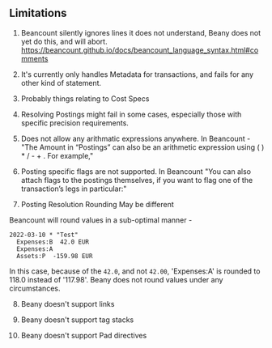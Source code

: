 
## Limitations

1. Beancount silently ignores lines it does not understand, Beany does not yet do this, and will abort.
   https://beancount.github.io/docs/beancount_language_syntax.html#comments

2. It's currently only handles Metadata for transactions, and fails for any other kind of statement.

3. Probably things relating to Cost Specs

4. Resolving Postings might fail in some cases, especially those with specific precision requirements.

5. Does not allow any arithmatic expressions anywhere. In Beancount - "The Amount in “Postings” can also be an arithmetic expression using ( ) * / - + . For example,"

6. Posting specific flags are not supported. In Beancount "You can also attach flags to the postings themselves, if you want to flag one of the transaction’s legs in particular:"

7. Posting Resolution Rounding May be different

Beancount will round values in a sub-optimal manner -

```
2022-03-10 * "Test"
  Expenses:B  42.0 EUR
  Expenses:A
  Assets:P  -159.98 EUR
```

In this case, because of the `42.0`, and not `42.00`, 'Expenses:A' is rounded to 118.0 instead of '117.98'.
Beany does not round values under any circumstances.

8. Beany doesn't support links

9. Beany doesn't support tag stacks

10. Beany doesn't support Pad directives